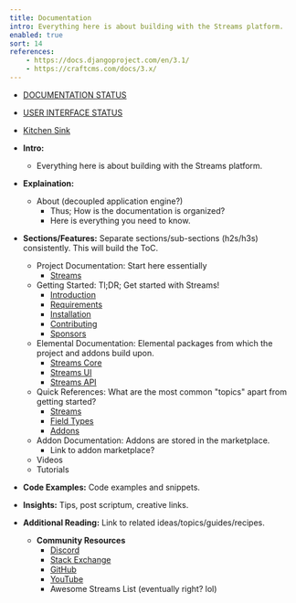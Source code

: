 ```yaml
---
title: Documentation
intro: Everything here is about building with the Streams platform.
enabled: true
sort: 14
references:
    - https://docs.djangoproject.com/en/3.1/
    - https://craftcms.com/docs/3.x/
---
```


- <a href="status">DOCUMENTATION STATUS</a>
- <a href="ui">USER INTERFACE STATUS</a>

 - [Kitchen Sink](docs/kitchensink)

- **Intro:**
    - Everything here is about building with the Streams platform.
- **Explaination:**
    - About (decoupled application engine?)
        - Thus; How is the documentation is organized?
        - Here is everything you need to know.
- **Sections/Features:** Separate sections/sub-sections (h2s/h3s) consistently. This will build the ToC.
    - Project Documentation: Start here essentially
        - [Streams](docs/introduction)
    - Getting Started: Tl;DR; Get started with Streams!
        - [Introduction](docs/introduction)
        - [Requirements](docs/requirements)
        - [Installation](docs/installation)
        - [Contributing](docs/contributing)
        - [Sponsors](docs/sponsors)
    - Elemental Documentation: Elemental packages from which the project and addons build upon.
        - [Streams Core](docs/core/introduction)
        - [Streams UI](docs/ui/introduction)
        - [Streams API](docs/api/introduction)
    - Quick References: What are the most common "topics" apart from getting started?
        - [Streams](docs/core/streams)
        - [Field Types](docs/core/fieldtypes)
        - [Addons](docs/core/addons)
    - Addon Documentation: Addons are stored in the marketplace.
        - Link to addon marketplace?
    - Videos
    - Tutorials
- **Code Examples:** Code examples and snippets.
- **Insights:** Tips, post scriptum, creative links.
- **Additional Reading:** Link to related ideas/topics/guides/recipes.
    - **Community Resources**
        - [Discord](https://discord.gg/vhz8NZC)
        - [Stack Exchange](https://stackoverflow.com/search?q=laravel+streams)
        - [GitHub](https://github.com/anomalylabs)
        - [YouTube](https://www.youtube.com/user/AIWebSystems)
        - Awesome Streams List (eventually right? lol)
